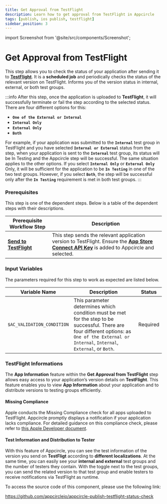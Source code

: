 ```yaml
---
title: Get Approval from TestFlight
description: Learn how to get approval from TestFlight in Appcircle
tags: [publish, ios publish, testflight]
sidebar_position: 3
---
```


import Screenshot from '@site/src/components/Screenshot';

# Get Approval from TestFlight

This step allows you to check the status of your application after sending it to [**TestFlight**](https://developer.apple.com/testflight/). It is a **scheduled job** and periodically checks the status of the relevant version on TestFlight. Informs you of the version status in internal, external, or both test groups.

:::info
After this step, once the application is uploaded to **TestFlight**, it will successfully terminate or fail the step according to the selected status. There are four different options for this:

- **`One of the External or Internal`**
- **`Internal Only`**
- **`External Only`**
- **`Both`**

For example, if your application was submitted to the **`Internal`** test group in TestFlight and you have selected **`Internal or External`** status from the step, when your application is sent to the **`Internal`** test group, its status will be In Testing and the Appcircle step will be successful. The same situation applies to the other options. If you select **`Internal Only`** or **`External Only`** Only, it will be sufficient for the application to be **`In Testing`** in one of the two test groups. However, if you select **`Both`**, the step will be successful only after the **`In Testing`** requirement is met in both test groups.
:::

### Prerequisites

This step is one of the dependent steps. Below is a table of the dependent steps with their descriptions.

| Prerequisite Workflow Step                                                                                                                  | Description                                                                                                                                                                                                                                                    |
| ------------------------------------------------------------------------------------------------------------------------------------------- | -------------------------------------------------------------------------------------------------------------------------------------------------------------------------------------------------------------------------------------------------------------- |
| [**Send to TestFlight**](https://docs.appcircle.io/publish-integrations/ios-publish-integrations/send-to-app-store#send-apps-to-testflight) | This step sends the relevant application version to TestFlight. Ensure the [**App Store Connect API Key**](https://docs.appcircle.io/account/adding-an-app-store-connect-api-key#linking-appcircle-with-app-store-connect) is added to Appcircle and selected. |

<Screenshot url='https://cdn.appcircle.io/docs/assets/BE2919-approvelTestFlight.png' />

### Input Variables

The parameters required for this step to work as expected are listed below.

<Screenshot url='https://cdn.appcircle.io/docs/assets/BE2919-approvalTestInput.png' />

| Variable Name              | Description                                                                                                                                                                                     | Status   |
| -------------------------- | ----------------------------------------------------------------------------------------------------------------------------------------------------------------------------------------------- | -------- |
| `$AC_VALIDATION_CONDITION` | This parameter determines which condition must be met for the step to be successful. There are four different options: as `One of the External or Internal`, `Internal`, `External`, or `Both`. | Required |

### TestFlight Informations

The **App Information** feature within the **Get Approval from TestFlight** step allows easy access to your application’s version details on **TestFlight**. This feature enables you to view **App Information** about your application and to distribute versions to testing groups efficiently.

#### Missing Compliance

Apple conducts the Missing Compliance check for all apps uploaded to TestFlight. Appcircle promptly displays a notification if your application lacks compliance. For detailed guidance on this compliance check, please refer to [this Apple Developer document](https://developer.apple.com/documentation/security/complying_with_encryption_export_regulations).


<Screenshot url='https://cdn.appcircle.io/docs/assets/BE3104-appInfo.png' />

#### Test Information and Distribution to Tester

With this feature of Appcircle, you can see the test information of the version you send on **TestFligt** according to **different localizations**. At the same time, you can easily see your **internal and external** test groups and the number of testers they contain. With the toggle next to the test groups, you can send the related version to that test group and enable testers to receive notifications via TestFlight as runtime.

<Screenshot url='https://cdn.appcircle.io/docs/assets/BE3104-testers.png' />


To access the source code of this component, please use the following link:

https://github.com/appcircleio/appcircle-publish-testflight-status-check
